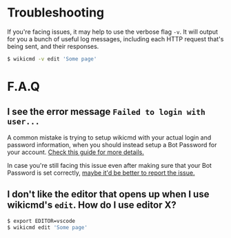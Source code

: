# Troubleshooting

If you're facing issues, it may help to use the verbose flag `-v`. It will output for you a bunch of useful log messages, including each HTTP request that's being sent, and their responses.

```sh
$ wikicmd -v edit 'Some page'
```

# F.A.Q

## I see the error message `Failed to login with user...`

A common mistake is trying to setup wikicmd with your actual login and password information, when you should instead setup a Bot Password for your account. [Check this guide for more details.](credentials.md)

In case you're still facing this issue even after making sure that your Bot Password is set correctly, [maybe it'd be better to report the issue.](https://github.com/dhuan/wikicmd/issues)

## I don't like the editor that opens up when I use wikicmd's `edit`. How do I use editor X?

```sh
$ export EDITOR=vscode
$ wikicmd edit 'Some page'
```
